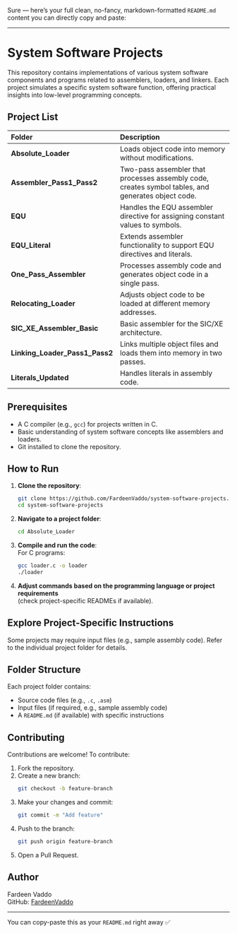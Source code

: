 Sure — here’s your full clean, no-fancy, markdown-formatted `README.md` content you can directly copy and paste:

---

# System Software Projects

This repository contains implementations of various system software components and programs related to assemblers, loaders, and linkers. Each project simulates a specific system software function, offering practical insights into low-level programming concepts.

## Project List

| Folder                         | Description                                                                 |
|:------------------------------|:-----------------------------------------------------------------------------|
| **Absolute_Loader**            | Loads object code into memory without modifications.                        |
| **Assembler_Pass1_Pass2**      | Two-pass assembler that processes assembly code, creates symbol tables, and generates object code. |
| **EQU**                        | Handles the EQU assembler directive for assigning constant values to symbols. |
| **EQU_Literal**                | Extends assembler functionality to support EQU directives and literals.      |
| **One_Pass_Assembler**         | Processes assembly code and generates object code in a single pass.         |
| **Relocating_Loader**          | Adjusts object code to be loaded at different memory addresses.             |
| **SIC_XE_Assembler_Basic**     | Basic assembler for the SIC/XE architecture.                               |
| **Linking_Loader_Pass1_Pass2** | Links multiple object files and loads them into memory in two passes.       |
| **Literals_Updated**           | Handles literals in assembly code.                                         |

## Prerequisites

- A C compiler (e.g., `gcc`) for projects written in C.
- Basic understanding of system software concepts like assemblers and loaders.
- Git installed to clone the repository.

## How to Run

1. **Clone the repository**:
   ```bash
   git clone https://github.com/FardeenVaddo/system-software-projects.git
   cd system-software-projects
   ```

2. **Navigate to a project folder**:
   ```bash
   cd Absolute_Loader
   ```

3. **Compile and run the code**:  
   For C programs:
   ```bash
   gcc loader.c -o loader
   ./loader
   ```

4. **Adjust commands based on the programming language or project requirements**  
   (check project-specific READMEs if available).

## Explore Project-Specific Instructions

Some projects may require input files (e.g., sample assembly code). Refer to the individual project folder for details.

## Folder Structure

Each project folder contains:

- Source code files (e.g., `.c`, `.asm`)
- Input files (if required, e.g., sample assembly code)
- A `README.md` (if available) with specific instructions

## Contributing

Contributions are welcome! To contribute:

1. Fork the repository.
2. Create a new branch:
   ```bash
   git checkout -b feature-branch
   ```
3. Make your changes and commit:
   ```bash
   git commit -m "Add feature"
   ```
4. Push to the branch:
   ```bash
   git push origin feature-branch
   ```
5. Open a Pull Request.

## Author

Fardeen Vaddo  
GitHub: [FardeenVaddo](https://github.com/FardeenVaddo)

---

You can copy-paste this as your `README.md` right away ✅

